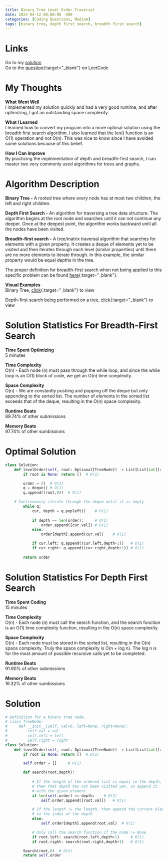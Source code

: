 ```yaml
---
title: Binary Tree Level Order Traversal
date: 2023-04-12 00:00:00 -400
categories: [Coding Questions, Medium]
tags: [binary tree, depth first search, breadth first search]
---
```


# Links  

Go to my [solution](#optimal-solution)  
Go to the [question](https://leetcode.com/problems/binary-tree-level-order-traversal/){:target="_blank"} on LeetCode  

# My Thoughts  

**What Went Well**  
I implemented my solution quickly and had a very good runtime, and after optimizing, I got an outstanding space complexity.

**What I Learned**  
I learned how to convert my program into a more optimal solution using the breadth first search algorithm. 
I also learned that the len() function is an O(1) operation and not O(n). 
This was nice to know since I have avoided some solutions because of this belief.

**How I Can Improve**  
By practicing the implementation of depth and breadth-first search, I can master two very commonly used algorithms for trees and graphs.

# Algorithm Description

**Binary Tree -** A rooted tree where every node has at most two children, the left and right children.

**Depth First Search -** An algorithm for traversing a tree data structure. 
The algorithm begins at the root node and searches until it can not continue any deeper. 
Once at the deepest point, the algorithm works backward until all the nodes have been visited.

**Breadth-first search -** A tree/matrix traversal algorithm that searches for elements with a given property. 
It creates a deque of elements yet to be visited and then iterates through each level (similar properties) until there are no more elements to iterate through. In this example, the similar property would be equal depths in the tree. 

The proper definition for breadth-first search when not being applied to this specific problem can be found [here](https://en.wikipedia.org/wiki/Breadth-first_search){:target="_blank"}.

**Visual Examples**  
Binary Tree, [click](https://cdn.programiz.com/sites/tutorial2program/files/perfect-binary-tree_0.png){:target="_blank"} to view 

Depth-first search being performed on a tree, [click](https://he-s3.s3.amazonaws.com/media/uploads/9fa1119.jpg){:target="_blank"} to view  

# Solution Statistics For Breadth-First Search

**Time Spent Optimizing**  
5 minutes

**Time Complexity**  
O(n) - Each node (n) must pass through the while loop, and since the while loop is an O(1) block of code, we get an O(n) time complexity.

**Space Complexity**  
O(n) - We are constantly pushing and popping off the deque but only appending to the sorted list. The number of elements in the sorted list exceeds that of the deque, resulting in the O(n) space complexity.

**Runtime Beats**  
89.74% of other submissions  

**Memory Beats**  
97.74% of other sumbissions  

# Optimal Solution  

```python
class Solution:
    def levelOrder(self, root: Optional[TreeNode]) -> List[List[int]]:
        if root is None: return []  # O(1)

        order = []  # O(1)
        q = deque() # O(1)
        q.append((root,0))  # O(1)

	# Continuously iterate through the deque until it is empty
        while q:
            cur, depth = q.popleft()    # O(1)
            
            if depth == len(order):     # O(1)
                order.append([cur.val]) # O(1)
            else:
                order[depth].append(cur.val)    # O(1)

            if cur.left: q.append((cur.left,depth+1))   # O(1)
            if cur.right: q.append((cur.right,depth+1)) # O(1)
        
        return order
```

# Solution Statistics For Depth First Search

**Time Spent Coding**  
15 minutes

**Time Complexity**  
O(n) - Each node (n) must call the search function, and the search function is an O(1) time complexity function, resulting in the O(n) space complexity.

**Space Complexity**  
O(n) - Each node must be stored in the sorted list, resulting in the O(n) space complexity. 
Truly the space complexity is O(n + log n). 
The log n is for the most amount of possible recursive calls yet to be completed.

**Runtime Beats**  
91.90% of other submissions  

**Memory Beats**  
16.32% of other sumbissions  

# Solution  

```python
# Definition for a binary tree node.
# class TreeNode:
#     def __init__(self, val=0, left=None, right=None):
#         self.val = val
#         self.left = left
#         self.right = right
class Solution:
    def levelOrder(self, root: Optional[TreeNode]) -> List[List[int]]:
        if root is None: return []  # O(1)

        self.order = []     # O(1)

        def search(root,depth):
            
            # If the length of the ordered list is equal to the depth,
            # then that depth has not been visited yet, so append it
            # with the given element
            if len(self.order) == depth:    # O(1)
                self.order.append([root.val])   # O(1)

            # If the length != the length, then append the current element
            # to the index of the depth
            else:
                self.order[depth].append(root.val)  # O(1)

            # Only call the search function if the node != None
            if root.left: search(root.left,depth+1)     # O(1)
            if root.right: search(root.right,depth+1)   # O(1)

        Search(root,0)  # O(n)
        return self.order
```

